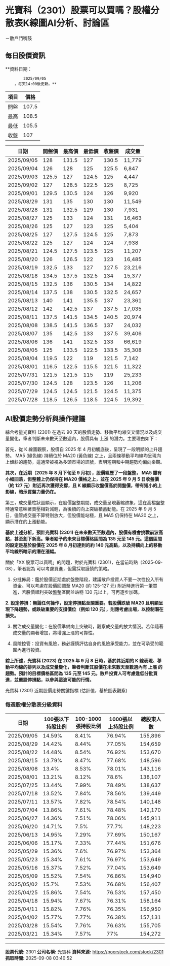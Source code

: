 # 光寶科（2301）股票可以買嗎？股權分散表K線圖AI分析、討論區
－散戶鬥嘴鼓

## 每日股價資訊

**資料日期：
        
            2025/09/05
        ，每天14:00後更新。**

| 項目 | 價格 |
|------|------|
| 開盤 | 107.5 |
| 最高 | 108.5 |
| 最低 | 105.5 |
| 收盤 | 107 |

| 日期 | 開盤價 | 最高價 | 最低價 | 收盤價 | 成交量 |
|------|--------|--------|--------|--------|--------|
| 2025/09/05 | 128 | 131.5 | 127 | 130.5 | 11,779 |
| 2025/09/04 | 126 | 128 | 125 | 125.5 | 6,847 |
| 2025/09/03 | 125.5 | 127 | 124.5 | 125 | 4,447 |
| 2025/09/02 | 127 | 128.5 | 122.5 | 125 | 8,725 |
| 2025/09/01 | 129.5 | 130.5 | 124 | 126 | 9,920 |
| 2025/08/29 | 131 | 135 | 130 | 130 | 11,549 |
| 2025/08/28 | 131 | 132.5 | 129 | 130 | 7,931 |
| 2025/08/27 | 125 | 133 | 124 | 131 | 16,463 |
| 2025/08/26 | 125 | 127 | 123 | 125 | 5,404 |
| 2025/08/25 | 127 | 127.5 | 124.5 | 125 | 7,873 |
| 2025/08/22 | 125 | 127 | 124 | 124 | 7,938 |
| 2025/08/21 | 124.5 | 127.5 | 123.5 | 125 | 11,207 |
| 2025/08/20 | 126 | 126.5 | 122 | 123 | 16,485 |
| 2025/08/19 | 132.5 | 133 | 127 | 127.5 | 23,216 |
| 2025/08/18 | 134.5 | 137.5 | 132.5 | 134 | 15,377 |
| 2025/08/15 | 132.5 | 136 | 130.5 | 134 | 14,822 |
| 2025/08/14 | 137.5 | 138 | 130.5 | 132.5 | 24,657 |
| 2025/08/13 | 140 | 141 | 135.5 | 137 | 23,361 |
| 2025/08/12 | 142 | 142.5 | 137 | 137.5 | 17,035 |
| 2025/08/11 | 137.5 | 141.5 | 134.5 | 140.5 | 20,974 |
| 2025/08/08 | 138.5 | 141.5 | 136.5 | 137 | 24,032 |
| 2025/08/07 | 135 | 142.5 | 133 | 137.5 | 39,406 |
| 2025/08/06 | 136 | 141 | 132.5 | 133 | 66,619 |
| 2025/08/05 | 125 | 133.5 | 122.5 | 133.5 | 35,308 |
| 2025/08/04 | 119.5 | 122 | 119 | 121.5 | 7,142 |
| 2025/08/01 | 116.5 | 122.5 | 115.5 | 121.5 | 11,322 |
| 2025/07/31 | 121.5 | 121.5 | 115 | 119 | 25,233 |
| 2025/07/30 | 124.5 | 128 | 123.5 | 126 | 11,206 |
| 2025/07/29 | 124.5 | 124.5 | 121.5 | 124.5 | 11,375 |
| 2025/07/28 | 118.5 | 126.5 | 118.5 | 124.5 | 19,392 |

## AI股價走勢分析與操作建議

綜合考量光寶科 (2301) 在過去 90 天的股價走勢、移動平均線交叉情況以及成交量變化，筆者判斷未來數天至數週內，股價具有 上漲 的潛力。主要理由如下：

首先，從 K 線圖觀察，股價自 2025 年 4 月初觸底後，呈現了一段明顯的上升趨勢。 MA5 (綠色線) 持續位於 MA20 (黃色線) 之上，且兩條移動平均線均呈現向上傾斜的趨勢，這通常被視為多頭市場的訊號，表明短期和中期趨勢均偏向樂觀。

**其次，在近期（2025 年 8 月下旬至 9 月初），股價經歷了一段盤整， MA5 雖有小幅回落，但整體上仍保持在 MA20 價格之上，並在 2025 年 9 月 5 日收盤價（約 127 元）附近再次獲得支撐，且 K 線顯示收盤價高於開盤價，帶有短小的上影線，暗示買盤力量仍在。**

第三，成交量柱狀圖顯示，在股價盤整期間，成交量呈現萎縮跡象，這在高檔盤整時通常意味著賣壓相對減輕，為後續的向上突破積蓄動能。在 2025 年 9 月 5 日，儘管成交量不算特別放大，但股價能站穩，且 MA5 仍保持在 MA20 之上，顯示潛在的上漲動能。

**基於上述分析，預計光寶科 (2301) 在未來數天至數週內，股價有機會挑戰前波高點，甚至創下新高。筆者給予的未來目標價格區間為 135 元至 145 元。這個區間的設定是基於股價在 2025 年 8 月初達到的約 140 元高點，以及持續向上的移動平均線所暗示的潛在漲幅。**

關於「XX 股票可以買嗎」的問題，對於光寶科 (2301)，在當前時點（2025-09-08），筆者認為 可以考慮買進，但需採取謹慎的策略。

1.  分批佈局：鑑於股價近期處於盤整階段，建議散戶投資人不要一次性投入所有資金。可以考慮在股價回調至 MA20 (約 125-127 元) 附近時進行第一筆買進，若股價順利突破盤整區間並站穩 130 元以上，可再逐步加碼。

**2.  設定停損：無論任何操作，設定停損點至關重要。若股價跌破 MA20 且明顯呈現下降趨勢，或跌破重要的支撐價位（例如 120 元），則應考慮出場，以控制潛在損失。**

3.  關注成交量變化：在股價準備向上突破時，觀察成交量的放大情況。若伴隨著成交量的顯著增加，將增強上漲的可靠性。

4.  風險控管：投資有風險，務必謹慎評估自身的風險承受能力，並在可承受的範圍內進行投資。

**綜上所述，光寶科 (2023) 在 2025 年 9 月 8 日時，基於其近期的 K 線表現、移動平均線的排列以及成交量變化，筆者判斷其股價在未來數天至數週內有 上漲 的趨勢。預計的目標價格區間為 135 元至 145 元。散戶投資人可考慮逢低分批買進，並嚴設停損點，以參與這波可能的行情。**

光寶科 (2301) 近期股價走勢關鍵指標 (估計值，基於圖表觀察)

### 每週股權分散表分級資料

| 日期 | 100張以下持股比例 | 100-1000張持股比例 | 1000張以上持股比例 | 總股東人數 |
|------|-------------------|--------------------|--------------------|----------|
| 2025/09/05 | 14.59% | 8.41% | 76.94% | 155,896 |
| 2025/08/29 | 14.42% | 8.44% | 77.05% | 154,659 |
| 2025/08/22 | 14.48% | 8.54% | 76.92% | 153,670 |
| 2025/08/15 | 13.79% | 8.47% | 77.68% | 148,596 |
| 2025/08/08 | 13.4% | 8.53% | 78.01% | 143,116 |
| 2025/08/01 | 13.21% | 8.12% | 78.6% | 138,107 |
| 2025/07/25 | 13.44% | 7.99% | 78.49% | 138,637 |
| 2025/07/18 | 13.52% | 7.84% | 78.56% | 139,449 |
| 2025/07/11 | 13.57% | 7.82% | 78.54% | 140,148 |
| 2025/07/04 | 13.86% | 7.61% | 78.48% | 142,170 |
| 2025/06/27 | 14.36% | 7.51% | 78.06% | 145,911 |
| 2025/06/20 | 14.71% | 7.5% | 77.7% | 148,223 |
| 2025/06/13 | 14.95% | 7.29% | 77.69% | 150,167 |
| 2025/06/06 | 15.17% | 7.33% | 77.44% | 151,676 |
| 2025/05/29 | 15.36% | 7.6% | 76.97% | 153,364 |
| 2025/05/23 | 15.34% | 7.61% | 76.97% | 153,649 |
| 2025/05/16 | 15.37% | 7.52% | 77.04% | 153,649 |
| 2025/05/09 | 15.52% | 7.54% | 76.86% | 154,940 |
| 2025/05/02 | 15.7% | 7.53% | 76.68% | 156,407 |
| 2025/04/25 | 15.86% | 7.54% | 76.53% | 157,450 |
| 2025/04/18 | 15.94% | 7.67% | 76.31% | 158,164 |
| 2025/04/11 | 15.82% | 7.76% | 76.35% | 156,950 |
| 2025/04/02 | 15.77% | 7.77% | 76.38% | 157,131 |
| 2025/03/28 | 15.54% | 7.76% | 76.63% | 155,705 |
| 2025/03/21 | 15.34% | 7.57% | 77% | 154,272 |

---

**股票代號:** 2301
**公司名稱:** 光寶科
**資料來源:** https://poorstock.com/stock/2301
**抓取時間:** 2025-09-08 03:40:52